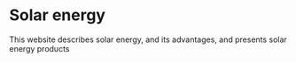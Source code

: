# Solar energy
 This website describes solar energy, and its advantages,  and presents solar energy products
